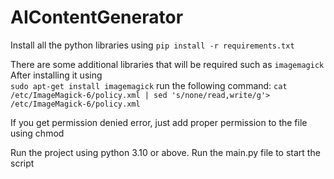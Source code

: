 # AIContentGenerator

Install all the python libraries using 
``pip install -r requirements.txt``

There are some additional libraries that will be required such as ```imagemagick```
After installing it using   
```sudo apt-get install imagemagick``` run the following command:
``cat /etc/ImageMagick-6/policy.xml | sed 's/none/read,write/g'> /etc/ImageMagick-6/policy.xml``

If you get permission denied error, just add proper permission to the file using chmod

Run the project using python 3.10 or above.
Run the main.py file to start the script
